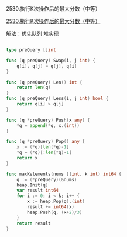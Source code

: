 2530.执行K次操作后的最大分数（中等）

[2530.执行K次操作后的最大分数（中等）](https://leetcode.cn/problems/maximal-score-after-applying-k-operations/)



解法：优先队列 堆实现



```go

type preQuery []int

func (q preQuery) Swap(i, j int) {
	q[i], q[j] = q[j], q[i]
}

func (q preQuery) Len() int {
	return len(q)
}
func (q preQuery) Less(i, j int) bool {
	return q[i] > q[j]
}

func (q *preQuery) Push(x any) {
	*q = append(*q, x.(int))
}

func (q *preQuery) Pop() any {
	x := (*q)[len(*q)-1]
	*q = (*q)[:len(*q)-1]
	return x
}

func maxKelements(nums []int, k int) int64 {
	q := (*preQuery)(&nums)
	heap.Init(q)
	var result int64
	for i := 0; i < k; i++ {
		x := heap.Pop(q).(int)
		result += int64(x)
		heap.Push(q, (x+2)/3)
	}
	return result
}
```

